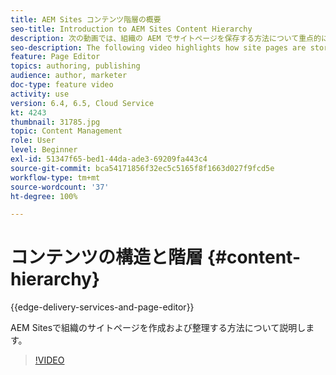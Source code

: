 ```yaml
---
title: AEM Sites コンテンツ階層の概要
seo-title: Introduction to AEM Sites Content Hierarchy
description: 次の動画では、組織の AEM でサイトページを保存する方法について重点的に説明します。
seo-description: The following video highlights how site pages are stored within AEM for your organization.
feature: Page Editor
topics: authoring, publishing
audience: author, marketer
doc-type: feature video
activity: use
version: 6.4, 6.5, Cloud Service
kt: 4243
thumbnail: 31785.jpg
topic: Content Management
role: User
level: Beginner
exl-id: 51347f65-bed1-44da-ade3-69209fa443c4
source-git-commit: bca54171856f32ec5c5165f8f1663d027f9fcd5e
workflow-type: tm+mt
source-wordcount: '37'
ht-degree: 100%

---
```


# コンテンツの構造と階層 {#content-hierarchy}

{{edge-delivery-services-and-page-editor}}

AEM Sitesで組織のサイトページを作成および整理する方法について説明します。

>[!VIDEO](https://video.tv.adobe.com/v/31785?quality=12&learn=on)
